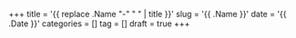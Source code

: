 +++
title = '{{ replace .Name "-" " " | title }}'
slug = '{{ .Name }}'
date = '{{ .Date }}' 
categories = []
tag = []
draft = true
+++

##
